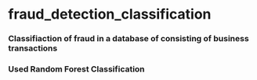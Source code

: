 # fraud_detection_classification
 ### Classifiaction of fraud in a database of consisting of business transactions 
 ### Used Random Forest Classification
